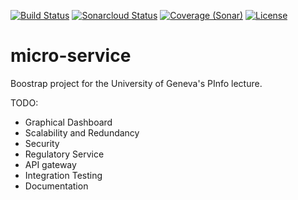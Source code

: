 [![Build Status](https://travis-ci.org/hostettler/microservices.svg?branch=master)](https://travis-ci.org/hostettler/microservices.svg?branch=master)
[![Sonarcloud Status](https://sonarcloud.io/api/project_badges/measure?project=hostettler_microservices&metric=alert_status)](https://sonarcloud.io/dashboard?id=hostettler_microservices)
[![Coverage (Sonar)](https://sonarcloud.io/api/project_badges/measure?project=hostettler_microservices&metric=coverage)](https://sonarcloud.io/dashboard?id=hostettler_microservices)
[![License](https://img.shields.io/badge/License-Apache%202.0-blue.svg)](https://opensource.org/licenses/Apache-2.0)

# micro-service

Boostrap project for the University of Geneva's PInfo lecture.

TODO:
- Graphical Dashboard
- Scalability and Redundancy
- Security
- Regulatory Service
- API gateway
- Integration Testing
- Documentation